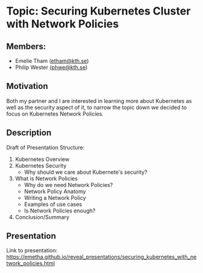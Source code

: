 # Topic: Securing Kubernetes Cluster with Network Policies

## Members:
- Emelie Tham (etham@kth.se)
- Philip Wester (phwe@kth.se)

## Motivation
Both my partner and I are interested in learning more about Kubernetes as well as the security aspect of it, to narrow the topic down we decided to focus on Kubernetes Network Policies. 

## Description
Draft of Presentation Structure:
1. Kubernetes Overview
2. Kubernetes Security
    - Why should we care about Kubernete's security?
3. What is Network Policies
    - Why do we need Network Policies?
    - Network Policy Anatomy
    - Writing a Network Policy
    - Examples of use cases
    - Is Network Policies enough?
4. Conclusion/Summary

## Presentation
Link to presentation: https://emetha.github.io/reveal_presentations/securing_kubernetes_with_network_policies.html


